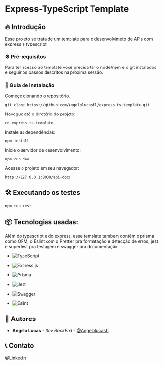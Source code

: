 # Express-TypeScript Template

## 🔥 Introdução

Esse projeto se trata de um template para o desenvolvimeto de APIs com express e typescript  

### ⚙️ Pré-requisitos

Para ter acesso ao template você precisa ter o node/npm e o git instalados e seguir os passos descritos na proxima sessão.



### 🔨 Guia de instalação

Começe clonando o repositório.

```
git clone https://github.com/Angelolucasfl/express-ts-template.git
```


Navegue até o diretório do projeto:

```
cd express-ts-template
```


Instale as dependências:

```
npm install
```


Inicie o servidor de desenvolvimento:

```
npm run dev
```


Acesse o projeto em seu navegador:

```
http://127.0.0.1:8000/api-docs
```

## 🛠️ Executando os testes


```
npm run test
```

## 📦 Tecnologias usadas:

Além do typescript e do express, esse template tambem contém o prisma como ORM, o Eslint com o Prettier pra formatação e detecção de erros, jest e supertest pra testagem e swagger pra documentação.

* ![TypeScript](https://img.shields.io/badge/typescript-%23007ACC.svg?style=for-the-badge&logo=typescript&logoColor=white)

* ![Express.js](https://img.shields.io/badge/express.js-%23404d59.svg?style=for-the-badge&logo=express&logoColor=%2361DAFB)

* ![Prisma](https://img.shields.io/badge/Prisma-3982CE?style=for-the-badge&logo=Prisma&logoColor=white)


* ![Jest](https://img.shields.io/badge/-jest-%23C21325?style=for-the-badge&logo=jest&logoColor=white)

* ![Swagger](https://img.shields.io/badge/-Swagger-%23Clojure?style=for-the-badge&logo=swagger&logoColor=white)

* ![Eslint](https://img.shields.io/badge/ESLint-4B3263?style=for-the-badge&logo=eslint&logoColor=white)

## 👷 Autores

* **Angelo Lucas** - *Dev BackEnd* - [@Angelolucasfl](https://github.com/Angelolucasfl)


## 📞  Contato

[@Linkedin](https://www.linkedin.com/in/angelo-lucas-7129b7268/)

